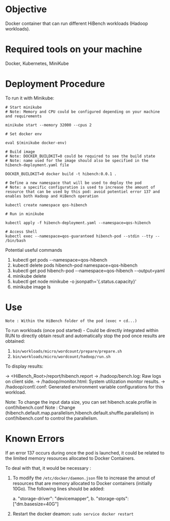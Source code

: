 # Objective

Docker container that can run different HiBench workloads (Hadoop workloads).

# Required tools on your machine

Docker, Kubernetes, MiniKube

# Deployment Procedure

To run it with Minikube:
```console
# Start minikube
# Note: Memory and CPU could be configured depending on your machine and requirements

minikube start --memory 32000 --cpus 2 

# Set docker env

eval $(minikube docker-env)

# Build image
# Note: DOCKER_BUILDKIT=0 could be required to see the build state
# Note: name used for the image should also be specified in the hibench-deployment.yaml file

DOCKER_BUILDKIT=0 docker build -t hibench:0.0.1 .

# Define a new namespace that will be used to deploy the pod
# Note: a specific configuration is used to increase the amount of resource that can be used by this pod: avoid potentiel error 137 and enables both Hadoop and HiBench operation

kubectl create namespace qos-hibench

# Run in minikube
 
kubectl apply -f hibench-deployment.yaml --namespace=qos-hibench

# Access Shell
kubectl exec --namespace=qos-guaranteed hibench-pod --stdin --tty -- /bin/bash

```
Potential useful commands
  1. kubectl get pods --namespace=qos-hibench
  2. kubectl delete pods hibench-pod namespace=qos-hibench
  3. kubectl get pod hibench-pod --namespace=qos-hibench --output=yaml
  4. minikube delete
  5. kubectl get node minikube -o jsonpath='{.status.capacity}'
  6. minikube image ls

# Use

`Note : Within the HiBench folder of the pod (exec + cd...)`

To run workloads (once pod started) - Could be directly integrated within RUN to directly obtain result and automatically stop the pod once results are obtained:
  1. ```bin/workloads/micro/wordcount/prepare/prepare.sh```
  2. ```bin/workloads/micro/wordcount/hadoop/run.sh```

To display results:

-> <HiBench_Root>/report/hibench.report
-> <workload>/hadoop/bench.log: Raw logs on client side.
-> <workload>/hadoop/monitor.html: System utilization monitor results.
-> <workload>/hadoop/conf/<workload>.conf: Generated environment variable configurations for this workload.

Note: To change the input data size, you can set hibench.scale.profile in conf/hibench.conf
Note : Change (hibench.default.map.parallelism,hibench.default.shuffle.parallelism) in conf/hibench.conf to control the parallelism.


# Known Errors

If an error 137 occurs during once the pod is launched, it could be related to the limited memory resources allocated to Docker Containers.

To deal with that, it would be necessary :

  1. To modify the `/etc/docker/daemon.json` file to increase the amout of resources that are memory allocated to Docker containers (initially 10Go). The following lines should be added:

       a. "storage-driver": "devicemapper",
       b. "storage-opts": ["dm.basesize=40G"]
  
  2. Restart the docker deamon: `sudo service docker restart`
